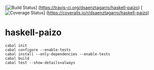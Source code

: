 [![Build Status](https://travis-ci.org/dsaenztagarro/haskell-paizo.svg)]
(https://travis-ci.org/dsaenztagarro/haskell-paizo)
[![Coverage Status](https://coveralls.io/repos/dsaenztagarro/haskell-paizo/badge.svg)]
(https://coveralls.io/r/dsaenztagarro/haskell-paizo)

# haskell-paizo

```
cabal init
cabal configure --enable-tests
cabal install --only-dependencies --enable-tests
cabal build
cabal test --show-details=always
```